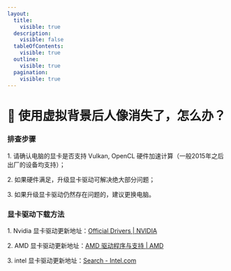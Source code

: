 ```yaml
---
layout:
  title:
    visible: true
  description:
    visible: false
  tableOfContents:
    visible: true
  outline:
    visible: true
  pagination:
    visible: true
---
```


# 🤨 使用虚拟背景后人像消失了，怎么办？

### 排查步骤

1\. 请确认电脑的显卡是否支持 Vulkan, OpenCL 硬件加速计算（一般2015年之后出厂的设备均支持）；

2\. 如果硬件满足，升级显卡驱动可解决绝大部分问题；

3\. 如果升级显卡驱动仍然存在问题的，建议更换电脑。

### 显卡驱动下载方法

1\. Nvidia 显卡驱动更新地址：[Official Drivers | NVIDIA](https://txc.qq.com/products/426280/link-jump?jump=https%3A%2F%2Fwww.nvidia.com%2Fdownload%2Findex.aspx)

2\. AMD 显卡驱动更新地址：[AMD 驱动程序与支持 | AMD](https://txc.qq.com/products/426280/link-jump?jump=https%3A%2F%2Fwww.amd.com%2Fzh-hans%2Fsupport)

3\. intel 显卡驱动更新地址：[Search - Intel.com](https://txc.qq.com/products/426280/link-jump?jump=https%3A%2F%2Fwww.intel.sg%2Fcontent%2Fwww%2Fxa%2Fen%2Fsearch.html%23sort%3Drelevancy%26f%3A%40tabfilter%3D)
